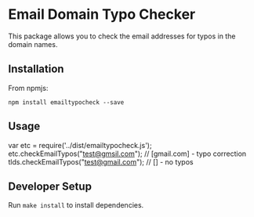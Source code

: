 # Email Domain Typo Checker

This package allows you to check the email addresses for typos in the domain names.


## Installation

From npmjs:

```
npm install emailtypocheck --save
```

## Usage 

var etc = require('../dist/emailtypocheck.js');
etc.checkEmailTypos("test@gmsil.com");
// [gmail.com] - typo correction
tlds.checkEmailTypos("test@gmail.com");
// [] - no typos

## Developer Setup

Run `make install` to install dependencies.

